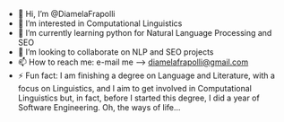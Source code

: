 - 👋 Hi, I’m @DiamelaFrapolli
- 👀 I’m interested in Computational Linguistics
- 🌱 I’m currently learning python for Natural Language Processing and SEO
- 💞️ I’m looking to collaborate on NLP and SEO projects
- 📫 How to reach me: e-mail me --> diamelafrapolli@gmail.com
- ⚡ Fun fact: I am finishing a degree on Language and Literature, with a focus on Linguistics, and I aim to get involved in Computational Linguistics but, in fact, before I started this degree, I did a year of Software Engineering. Oh, the ways of life...


